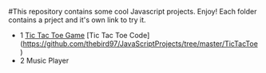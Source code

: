 #This repository contains some cool Javascript projects. Enjoy!
Each folder contains a prject and it's own link to try it.

- 1 [Tic Tac Toe Game](https://thebird97.github.io/JavaScriptProjects/TicTacToe/index.html) [Tic Tac Toe Code] (https://github.com/thebird97/JavaScriptProjects/tree/master/TicTacToe) 
- 2 Music Player
